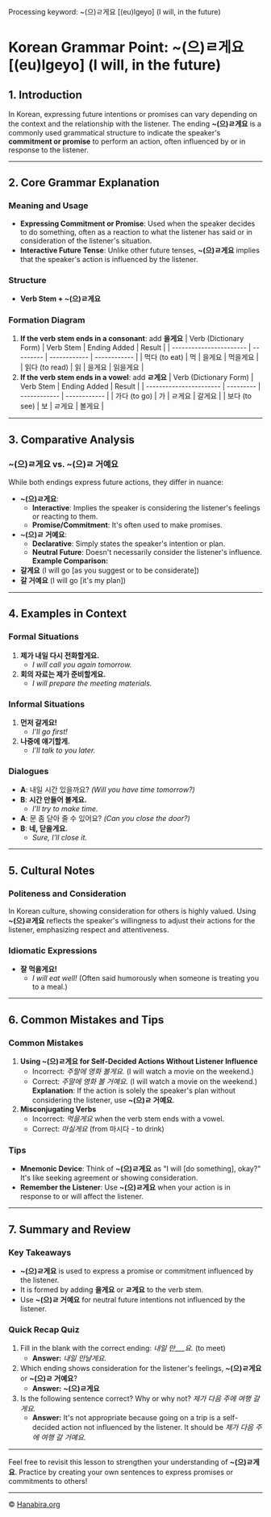 Processing keyword: ~(으)ㄹ게요 [(eu)lgeyo] (I will, in the future)
# Korean Grammar Point: ~(으)ㄹ게요 [(eu)lgeyo] (I will, in the future)

## 1. Introduction
In Korean, expressing future intentions or promises can vary depending on the context and the relationship with the listener. The ending **~(으)ㄹ게요** is a commonly used grammatical structure to indicate the speaker's **commitment or promise** to perform an action, often influenced by or in response to the listener.

---
## 2. Core Grammar Explanation
### Meaning and Usage
- **Expressing Commitment or Promise**: Used when the speaker decides to do something, often as a reaction to what the listener has said or in consideration of the listener's situation.
- **Interactive Future Tense**: Unlike other future tenses, **~(으)ㄹ게요** implies that the speaker's action is influenced by the listener.
### Structure
- **Verb Stem + ~(으)ㄹ게요**
### Formation Diagram
1. **If the verb stem ends in a consonant**: add **을게요**
   | Verb (Dictionary Form) | Verb Stem | Ending Added | Result       |
   | ----------------------- | --------- | ------------ | ------------ |
   | 먹다 (to eat)           | 먹        | 을게요       | 먹을게요     |
   | 읽다 (to read)          | 읽        | 을게요       | 읽을게요     |
2. **If the verb stem ends in a vowel**: add **ㄹ게요**
   | Verb (Dictionary Form) | Verb Stem | Ending Added | Result       |
   | ----------------------- | --------- | ------------ | ------------ |
   | 가다 (to go)            | 가        | ㄹ게요       | 갈게요       |
   | 보다 (to see)           | 보        | ㄹ게요       | 볼게요       |
---
## 3. Comparative Analysis
### ~(으)ㄹ게요 vs. ~(으)ㄹ 거예요
While both endings express future actions, they differ in nuance:
- **~(으)ㄹ게요**:
  - **Interactive**: Implies the speaker is considering the listener's feelings or reacting to them.
  - **Promise/Commitment**: It's often used to make promises.
- **~(으)ㄹ 거예요**:
  - **Declarative**: Simply states the speaker's intention or plan.
  - **Neutral Future**: Doesn't necessarily consider the listener's influence.
**Example Comparison:**
- **갈게요** (I will go [as you suggest or to be considerate])
- **갈 거예요** (I will go [it's my plan])
---
## 4. Examples in Context
### Formal Situations
1. **제가 내일 다시 전화할게요.**
   - *I will call you again tomorrow.*
2. **회의 자료는 제가 준비할게요.**
   - *I will prepare the meeting materials.*
### Informal Situations
1. **먼저 갈게요!**
   - *I'll go first!*
2. **나중에 얘기할게.**
   - *I'll talk to you later.*
### Dialogues
- **A**: 내일 시간 있을까요? *(Will you have time tomorrow?)*
- **B**: **시간 만들어 볼게요.**
  - *I'll try to make time.*
- **A**: 문 좀 닫아 줄 수 있어요? *(Can you close the door?)*
- **B**: **네, 닫을게요.**
  - *Sure, I'll close it.*
---
## 5. Cultural Notes
### Politeness and Consideration
In Korean culture, showing consideration for others is highly valued. Using **~(으)ㄹ게요** reflects the speaker's willingness to adjust their actions for the listener, emphasizing respect and attentiveness.
### Idiomatic Expressions
- **잘 먹을게요!**
  - *I will eat well!* (Often said humorously when someone is treating you to a meal.)
---
## 6. Common Mistakes and Tips
### Common Mistakes
1. **Using ~(으)ㄹ게요 for Self-Decided Actions Without Listener Influence**
   - Incorrect: *주말에 영화 볼게요.* (I will watch a movie on the weekend.)
   - Correct: *주말에 영화 볼 거예요.* (I will watch a movie on the weekend.)
   **Explanation**: If the action is solely the speaker's plan without considering the listener, use **~(으)ㄹ 거예요**.
2. **Misconjugating Verbs**
   - Incorrect: *먹을게요* when the verb stem ends with a vowel.
   - Correct: *마실게요* (from 마시다 - to drink)
### Tips
- **Mnemonic Device**: Think of **~(으)ㄹ게요** as "I will [do something], okay?" It's like seeking agreement or showing consideration.
- **Remember the Listener**: Use **~(으)ㄹ게요** when your action is in response to or will affect the listener.
---
## 7. Summary and Review
### Key Takeaways
- **~(으)ㄹ게요** is used to express a promise or commitment influenced by the listener.
- It is formed by adding **을게요** or **ㄹ게요** to the verb stem.
- Use **~(으)ㄹ 거예요** for neutral future intentions not influenced by the listener.
### Quick Recap Quiz
1. Fill in the blank with the correct ending: *내일 만___요.* (to meet)
   - **Answer:** *내일 만날게요.*
2. Which ending shows consideration for the listener's feelings, **~(으)ㄹ게요** or **~(으)ㄹ 거예요**?
   - **Answer:** **~(으)ㄹ게요**
3. Is the following sentence correct? Why or why not? *제가 다음 주에 여행 갈게요.*
   - **Answer:** It's not appropriate because going on a trip is a self-decided action not influenced by the listener. It should be *제가 다음 주에 여행 갈 거예요.*
---
Feel free to revisit this lesson to strengthen your understanding of **~(으)ㄹ게요**. Practice by creating your own sentences to express promises or commitments to others!

---
© [Hanabira.org](https://hanabira.org)
